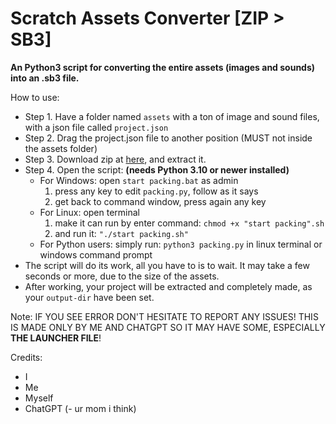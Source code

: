 # Scratch Assets Converter [ZIP > SB3] 
**An Python3 script for converting the entire assets **(images and sounds)** into an .sb3 file.**

How to use:
- Step 1. Have a folder named `assets` with a ton of image and sound files, with a json file called `project.json`
- Step 2. Drag the project.json file to another position (MUST not inside the assets folder)
- Step 3. Download zip at [here](https://github.com/TuBeo5866/turbowarp-asset-to-sb3/releases/tag/v1.0.0), and extract it.
- Step 4. Open the script:
      **(needs Python 3.10 or newer installed)**
     + For Windows: open `start packing.bat` as admin
         1. press any key to edit `packing.py`, follow as it says
         2. get back to command window, press again any key
     + For Linux: open terminal
         1. make it can run by enter command: `chmod +x "start packing".sh`
         2. and run it: `"./start packing.sh"`
     + For Python users: simply run: `python3 packing.py` in linux terminal or windows command prompt
- The script will do its work, all you have to is to wait. It may take a few seconds or more, due to the size of the assets.
- After working, your project will be extracted and completely made, as your ```output-dir``` have been set.

Note: IF YOU SEE ERROR DON'T HESITATE TO REPORT ANY ISSUES!
THIS IS MADE ONLY BY ME AND CHATGPT SO IT MAY HAVE SOME,
ESPECIALLY **THE LAUNCHER FILE**!

Credits:
- I
- Me
- Myself
- ChatGPT
(- ur mom i think)
